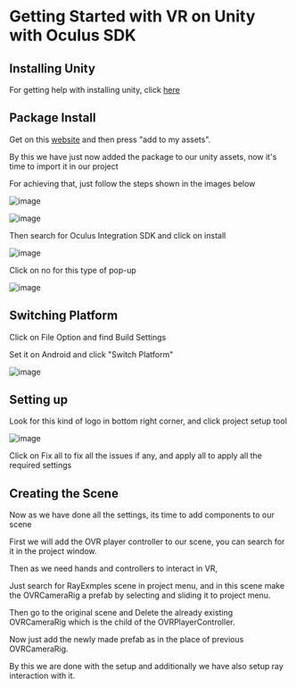# Getting Started with VR on Unity with Oculus SDK
## Installing Unity
For getting help with installing unity, click [here](https://github.com/DamanAhuja/Security-Audit/blob/main/README.md)
## Package Install
Get on this [website](https://assetstore.unity.com/packages/tools/integration/oculus-integration-deprecated-82022) and then press "add to my assets".

By this we have just now added the package to our unity assets, now it's time to import it in our project

For achieving that, just follow the steps shown in the images below

![image](https://github.com/DamanAhuja/Docs/assets/142963733/cb8b477d-31c3-4e28-b010-8e51d3e874eb)

![image](https://github.com/DamanAhuja/Docs/assets/142963733/dd08f5a3-face-4b29-befc-217dd1a0550e)

Then search for Oculus Integration SDK and click on install

![image](https://github.com/DamanAhuja/Docs/assets/142963733/4ba9cf32-2c18-4ef8-b999-101f2baac9e1)

Click on no for this type of pop-up

![image](https://github.com/DamanAhuja/Docs/assets/142963733/de85fe1b-68e4-4c22-9f0f-b85a74acd219)
## Switching Platform
Click on File Option and find Build Settings

Set it on Android and click "Switch Platform"

![image](https://github.com/DamanAhuja/Docs/assets/142963733/5578fd15-ecc4-4a57-ba58-6f9dd4be4258)

## Setting up
Look for this kind of logo in bottom right corner, and click project setup tool

![image](https://github.com/DamanAhuja/Docs/assets/142963733/f3c44569-d8b0-4a68-9097-b5b0afe0e8e3)

Click on Fix all to fix all the issues if any, and apply all to apply all the required settings

## Creating the Scene
Now as we have done all the settings, its time to add components to our scene

First we will add the OVR player controller to our scene, you can search for it in the project window.

Then as we need hands and controllers to interact in VR,

Just search for RayExmples scene in project menu, and in this scene make the OVRCameraRig a prefab by selecting and sliding it to project menu.

Then go to the original scene and Delete the already existing OVRCameraRig which is the child of the OVRPlayerController.

Now just add the newly made prefab as in the place of previous OVRCameraRig.

By this we are done with the setup 
and additionally we have also setup ray interaction with it.
